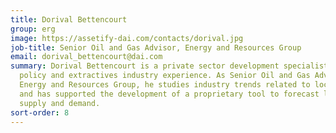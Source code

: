 ```yaml
---
title: Dorival Bettencourt
group: erg
image: https://assetify-dai.com/contacts/dorival.jpg
job-title: Senior Oil and Gas Advisor, Energy and Resources Group
email: dorival_bettencourt@dai.com
summary: Dorival Bettencourt is a private sector development specialist with extensive
  policy and extractives industry experience. As Senior Oil and Gas Advisor to DAI
  Energy and Resources Group, he studies industry trends related to local content
  and has supported the development of a proprietary tool to forecast local content
  supply and demand.
sort-order: 8
---
```


